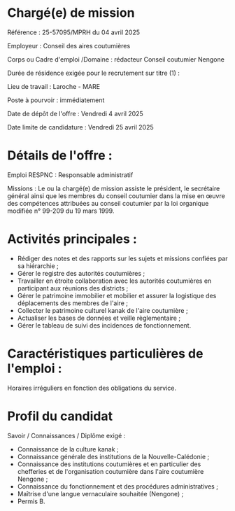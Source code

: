 # Chargé(e) de mission

Référence : 25-57095/MPRH du 04 avril 2025

Employeur : Conseil des aires coutumières

Corps ou Cadre d'emploi /Domaine : rédacteur Conseil coutumier Nengone

Durée de résidence exigée pour le recrutement sur titre (1) :

Lieu de travail : Laroche - MARE

Poste à pourvoir : immédiatement

Date de dépôt de l'offre : Vendredi 4 avril 2025

Date limite de candidature : Vendredi 25 avril 2025

# Détails de l'offre :

Emploi RESPNC : Responsable administratif

Missions : Le ou la chargé(e) de mission assiste le président, le secrétaire général ainsi que les membres du conseil coutumier dans la mise en œuvre des compétences attribuées au conseil coutumier par la loi organique modifiée n° 99-209 du 19 mars 1999.

# Activités principales :

- Rédiger des notes et des rapports sur les sujets et missions confiées par sa hiérarchie ;
- Gérer le registre des autorités coutumières ;
- Travailler en étroite collaboration avec les autorités coutumières en participant aux réunions des districts ;
- Gérer le patrimoine immobilier et mobilier et assurer la logistique des déplacements des membres de l'aire ;
- Collecter le patrimoine culturel kanak de l'aire coutumière ;
- Actualiser les bases de données et veille règlementaire ;
- Gérer le tableau de suivi des incidences de fonctionnement.

# Caractéristiques particulières de l'emploi :

Horaires irréguliers en fonction des obligations du service.

# Profil du candidat

Savoir / Connaissances / Diplôme exigé :

- Connaissance de la culture kanak ;
- Connaissance générale des institutions de la Nouvelle-Calédonie ;
- Connaissance des institutions coutumières et en particulier des chefferies et de l'organisation coutumière dans l'aire coutumière Nengone ;
- Connaissance du fonctionnement et des procédures administratives ;
- Maîtrise d'une langue vernaculaire souhaitée (Nengone) ;
- Permis B.